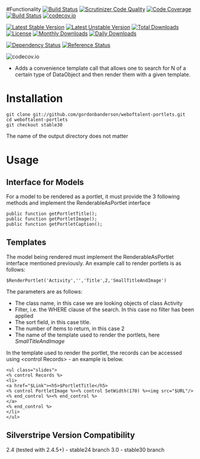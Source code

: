 #Functionality
[![Build Status](https://travis-ci.org/gordonbanderson/weboftalent-portlets.svg?branch=continuous_integration)](https://travis-ci.org/gordonbanderson/weboftalent-portlets)
[![Scrutinizer Code Quality](https://scrutinizer-ci.com/g/gordonbanderson/weboftalent-portlets/badges/quality-score.png?b=continuous_integration)](https://scrutinizer-ci.com/g/gordonbanderson/weboftalent-portlets/?branch=continuous_integration)
[![Code Coverage](https://scrutinizer-ci.com/g/gordonbanderson/weboftalent-portlets/badges/coverage.png?b=continuous_integration)](https://scrutinizer-ci.com/g/gordonbanderson/weboftalent-portlets/?branch=continuous_integration)
[![Build Status](https://scrutinizer-ci.com/g/gordonbanderson/weboftalent-portlets/badges/build.png?b=continuous_integration)](https://scrutinizer-ci.com/g/gordonbanderson/weboftalent-portlets/build-status/continuous_integration)
[![codecov.io](https://codecov.io/github/gordonbanderson/weboftalent-portlets/coverage.svg?branch=continuous_integration)](https://codecov.io/github/gordonbanderson/weboftalent-portlets?branch=continuous_integration)

[![Latest Stable Version](https://poser.pugx.org/weboftalent/portlets/version)](https://packagist.org/packages/weboftalent/portlets)
[![Latest Unstable Version](https://poser.pugx.org/weboftalent/portlets/v/unstable)](//packagist.org/packages/weboftalent/portlets)
[![Total Downloads](https://poser.pugx.org/weboftalent/portlets/downloads)](https://packagist.org/packages/weboftalent/portlets)
[![License](https://poser.pugx.org/weboftalent/portlets/license)](https://packagist.org/packages/weboftalent/portlets)
[![Monthly Downloads](https://poser.pugx.org/weboftalent/portlets/d/monthly)](https://packagist.org/packages/weboftalent/portlets)
[![Daily Downloads](https://poser.pugx.org/weboftalent/portlets/d/daily)](https://packagist.org/packages/weboftalent/portlets)

[![Dependency Status](https://www.versioneye.com/php/weboftalent:portlets/badge.svg)](https://www.versioneye.com/php/weboftalent:portlets)
[![Reference Status](https://www.versioneye.com/php/weboftalent:portlets/reference_badge.svg?style=flat)](https://www.versioneye.com/php/weboftalent:portlets/references)

![codecov.io](https://codecov.io/github/gordonbanderson/weboftalent-portlets/branch.svg?branch=continuous_integration)
* Adds a convenience template call that allows one to search for N of a certain type of DataObject and then render them with a given template.

# Installation
    git clone git://github.com/gordonbanderson/weboftalent-portlets.git
    cd weboftalent-portlets
    git checkout stable30

The name of the output directory does not matter

# Usage

## Interface for Models
For a model to be rendered as a portlet, it must provide the 3 following methods and implement the RenderableAsPortlet interface

	public function getPortletTitle();
	public function getPortletImage();
	public function getPortletCaption();


## Templates
The model being rendered must implement the RenderableAsPortlet interface mentioned previously.  An example call to render portlets is as follows:

	$RenderPortlet('Activity','','Title',2,'SmallTitleAndImage')

The parameters are as follows:

* The class name, in this case we are looking objects of class Activity
* Filter, i.e. the WHERE clause of the search.  In this case no filter has been applied
* The sort field, in this case title.
* The number of items to return, in this case 2
* The name of the template used to render the portlets, here _SmallTitleAndImage_

In the template used to render the portlet, the records can be accessed using &lt;control Records&gt; - an example is below.

	<ul class="slides">
	<% control Records %>
	<li>
	<a href="$Link"><h5>$PortletTitle</h5>
	<% control PortletImage %><% control SetWidth(170) %><img src="$URL"/><% end_control %><% end_control %>
	</a>
	<% end_control %>
	</li>
	</ul>



## Silverstripe Version Compatibility
2.4 (tested with 2.4.5+) - stable24 branch
3.0 - stable30 branch
